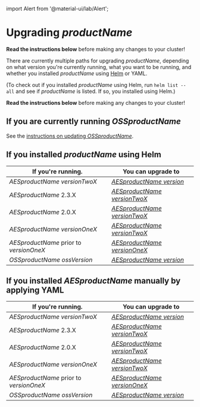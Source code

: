 import Alert from '@material-ui/lab/Alert';

# Upgrading $productName$

<Alert severity="warning">
  <b>Read the instructions below</b> before making any changes to your cluster!
</Alert>

There are currently multiple paths for upgrading $productName$, depending on what version you're currently
running, what you want to be running, and whether you installed $productName$ using [Helm](../helm) or
YAML.

(To check out if you installed $productName$ using Helm, run `helm list --all` and see if
$productName$ is listed. If so, you installed using Helm.)

<Alert severity="warning">
  <b>Read the instructions below</b> before making any changes to your cluster!
</Alert>

## If you are currently running $OSSproductName$

See the [instructions on updating $OSSproductName$](../../../../../emissary/$ossDocsVersion$/topics/install/migration-matrix).

## If you installed $productName$ using Helm

| If you're running.               | You can upgrade to                                                           |
|----------------------------------|------------------------------------------------------------------------------|
| $AESproductName$ $versionTwoX$         | [$AESproductName$ $version$](../upgrade/helm/edge-stack-2.4/edge-stack-3.2)  |
| $AESproductName$ 2.3.X           | [$AESproductName$ $versionTwoX$](../upgrade/helm/edge-stack-2.3/edge-stack-2.4)  |
| $AESproductName$ 2.0.X           | [$AESproductName$ $versionTwoX$](../upgrade/helm/edge-stack-2.0/edge-stack-2.4)  |
| $AESproductName$ $versionOneX$          | [$AESproductName$ $versionTwoX$](../upgrade/helm/edge-stack-1.14/edge-stack-2.4) |
| $AESproductName$ prior to $versionOneX$ | [$AESproductName$ $versionOneX$](../../../../1.14/topics/install/upgrading)         |
| $OSSproductName$ $ossVersion$    | [$AESproductName$ $version$](../upgrade/helm/emissary-3.2/edge-stack-3.2)    |

## If you installed $AESproductName$ manually by applying YAML

| If you're running.               | You can upgrade to                                                           |
|----------------------------------|------------------------------------------------------------------------------|
| $AESproductName$ $versionTwoX$           | [$AESproductName$ $version$](../upgrade/yaml/edge-stack-2.4/edge-stack-3.2)  |
| $AESproductName$ 2.3.X           | [$AESproductName$ $versionTwoX$](../upgrade/yaml/edge-stack-2.3/edge-stack-2.4)  |
| $AESproductName$ 2.0.X           | [$AESproductName$ $versionTwoX$](../upgrade/yaml/edge-stack-2.0/edge-stack-2.4)  |
| $AESproductName$ $versionOneX$          | [$AESproductName$ $versionTwoX$](../upgrade/yaml/edge-stack-1.14/edge-stack-2.4) |
| $AESproductName$ prior to $versionOneX$ | [$AESproductName$ $versionOneX$](../../../../1.14/topics/install/upgrading)         |
| $OSSproductName$ $ossVersion$    | [$AESproductName$ $version$](../upgrade/yaml/emissary-3.2/edge-stack-3.2)    |
